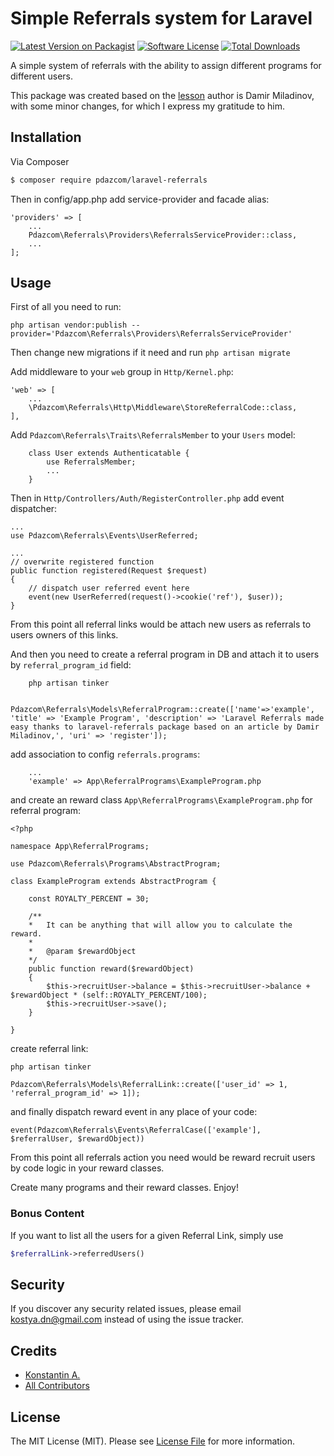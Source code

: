 # Simple Referrals system for Laravel

[![Latest Version on Packagist][ico-version]][link-packagist]
[![Software License][ico-license]](LICENSE)
[![Total Downloads][ico-downloads]][link-downloads]

A simple system of referrals with the ability to assign different programs for different users.

This package was created based on the [lesson](https://blog.damirmiladinov.com/laravel/building-laravel-referral-system.html#.Wc4eA6xJaHo) 
author is Damir Miladinov, with some minor changes, for which I express my gratitude to him.

## Installation
Via Composer

``` bash
$ composer require pdazcom/laravel-referrals
```

Then in config/app.php add service-provider and facade alias:

```
'providers' => [
    ...
    Pdazcom\Referrals\Providers\ReferralsServiceProvider::class,
    ...
];
```

## Usage

First of all you need to run:
```
php artisan vendor:publish --provider='Pdazcom\Referrals\Providers\ReferralsServiceProvider' 
```
Then change new migrations if it need and run `php artisan migrate`

Add middleware to your `web` group in `Http/Kernel.php`:

```
'web' => [
    ...
    \Pdazcom\Referrals\Http\Middleware\StoreReferralCode::class,
],

```

Add `Pdazcom\Referrals\Traits\ReferralsMember` to your `Users` model:

```
    class User extends Authenticatable {
        use ReferralsMember;
        ...
    }
```

Then in `Http/Controllers/Auth/RegisterController.php` add event dispatcher:

```
...
use Pdazcom\Referrals\Events\UserReferred;

...
// overwrite registered function
public function registered(Request $request)
{
    // dispatch user referred event here
    event(new UserReferred(request()->cookie('ref'), $user));
}
```

From this point all referral links would be attach new users as referrals to users owners of this links.

And then you need to create a referral program in DB and attach it to users by `referral_program_id` field:

```
    php artisan tinker
    
    Pdazcom\Referrals\Models\ReferralProgram::create(['name'=>'example', 'title' => 'Example Program', 'description' => 'Laravel Referrals made easy thanks to laravel-referrals package based on an article by Damir Miladinov,', 'uri' => 'register']);
```

add association to config `referrals.programs`:
```
    ...
    'example' => App\ReferralPrograms\ExampleProgram.php
```
and create an reward class `App\ReferralPrograms\ExampleProgram.php` for referral program:

```
<?php

namespace App\ReferralPrograms;

use Pdazcom\Referrals\Programs\AbstractProgram;

class ExampleProgram extends AbstractProgram {

    const ROYALTY_PERCENT = 30;

    /**
    *   It can be anything that will allow you to calculate the reward.   
    * 
    *   @param $rewardObject
    */
    public function reward($rewardObject)
    {
        $this->recruitUser->balance = $this->recruitUser->balance + $rewardObject * (self::ROYALTY_PERCENT/100);
        $this->recruitUser->save();
    }

}
```

create referral link:
```
php artisan tinker

Pdazcom\Referrals\Models\ReferralLink::create(['user_id' => 1, 'referral_program_id' => 1]);
```

and finally dispatch reward event in any place of your code:

```
event(Pdazcom\Referrals\Events\ReferralCase(['example'], $referralUser, $rewardObject))
```

From this point all referrals action you need would be reward recruit users by code logic in your reward classes.

Create many programs and their reward classes. Enjoy!

### Bonus Content 

If you want to list all the users for a given Referral Link, simply use

```php
$referralLink->referredUsers()
```

## Security

If you discover any security related issues, please email kostya.dn@gmail.com instead of using the issue tracker.

## Credits

- [Konstantin A.][link-author]
- [All Contributors][link-contributors]

## License

The MIT License (MIT). Please see [License File](LICENSE) for more information.

[ico-version]: https://img.shields.io/packagist/v/pdazcom/laravel-referrals.svg?style=flat-square
[ico-license]: https://img.shields.io/badge/license-MIT-brightgreen.svg?style=flat-square
[ico-travis]: https://img.shields.io/travis/pdazcom/laravel-referrals/master.svg?style=flat-square
[ico-scrutinizer]: https://img.shields.io/scrutinizer/coverage/g/pdazcom/laravel-referrals.svg?style=flat-square
[ico-code-quality]: https://img.shields.io/scrutinizer/g/pdazcom/laravel-referrals.svg?style=flat-square
[ico-downloads]: https://img.shields.io/packagist/dt/pdazcom/laravel-referrals.svg?style=flat-square

[link-packagist]: https://packagist.org/packages/pdazcom/laravel-referrals
[link-travis]: https://travis-ci.org/pdazcom/laravel-referrals
[link-scrutinizer]: https://scrutinizer-ci.com/g/pdazcom/laravel-referrals/code-structure
[link-code-quality]: https://scrutinizer-ci.com/g/pdazcom/laravel-referrals
[link-downloads]: https://packagist.org/packages/pdazcom/laravel-referrals
[link-author]: https://github.com/pdazcom
[link-contributors]: ../../contributors
